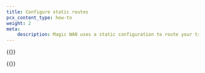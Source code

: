 ```yaml
---
title: Configure static routes
pcx_content_type: how-to
weight: 2
meta:
    description: Magic WAN uses a static configuration to route your traffic through Anycast tunnels from Cloudflare's global network to your locations.
---
```



{{<render file="static-routes/_static-routes1.md" productFolder="magic-transit" withParameters="Magic WAN;;/magic-wan/reference/tunnels/;;/magic-wan/reference/traffic-steering/;;">}}

{{<render file="static-routes/_static-routes3.md" productFolder="magic-transit" withParameters="**Magic WAN** > **Configuration**;;/magic-wan/configuration/manually/how-to/configure-tunnels/">}}